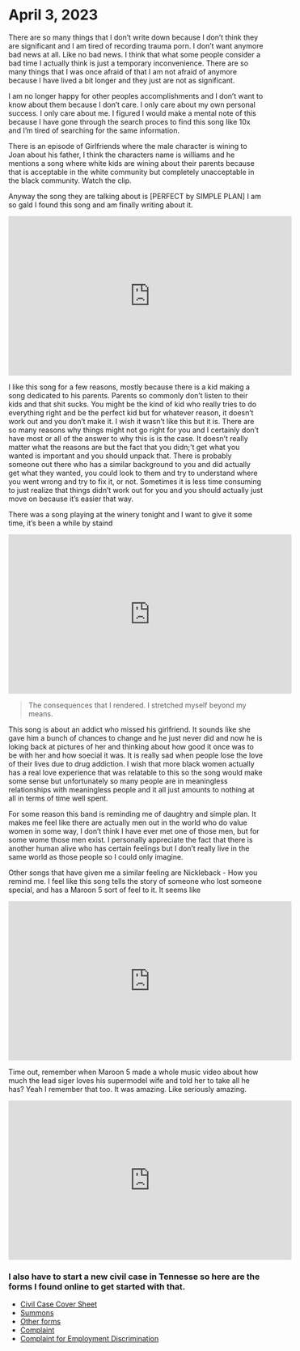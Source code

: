 # April 3, 2023
There are so many things that I don’t write down because I don’t think they are significant and I am tired of recording trauma porn. I don’t want anymore bad news at all. Like no bad news. I think that what some people consider a bad time I actually think is just a temporary inconvenience. There are so many things that I was once afraid of that I am not afraid of anymore because I have lived a bit longer and they just are not as significant. 

I am no longer happy for other peoples accomplishments and I don’t want to know about them because I don’t care. I only care about my own personal success. I only care about me. I figured I would make a mental note of this because I have gone through the search proces to find this song like 10x and I’m tired of searching for the same information. 

There is an episode of Girlfriends where the male character is wining to Joan about his father, I think the characters name is williams and he mentions a song where white kids are wining about their parents because that is acceptable in the white community but completely unacceptable in the black community. Watch the clip.

Anyway the song they are talking about is [PERFECT by SIMPLE PLAN] I am so gald I found this song and am finally writing about it.
<iframe width="560" height="315" src="https://www.youtube.com/embed/RUi54JTgL5s" title="YouTube video player" frameborder="0" allow="accelerometer; autoplay; clipboard-write; encrypted-media; gyroscope; picture-in-picture; web-share" allowfullscreen></iframe>

I like this song for a few reasons, mostly because there is a kid making a song dedicated to his parents. Parents so commonly don’t listen to their kids and that shit sucks. You might be the kind of kid who really tries to do everything right and be the perfect kid but for whatever reason, it doesn’t work out and you don’t make it. I wish it wasn’t like this but it is. There are so many reasons why things might not go right for you and I certainly don’t have most or all of the answer to why this is is the case. It doesn’t really matter what the reasons are but the fact that you didn;’t get what you wanted is important and you should unpack that. There is probably someone out there who has a similar background to you and did actually get what they wanted, you could look to them and try to understand where you went wrong and try to fix it, or not. Sometimes it is less time consuming to just realize that things didn’t work out for you and you should actually just move on because it’s easier that way. 

There was a song playing at the winery tonight and I want to give it some time, it’s been a while by staind
<iframe width="560" height="315" src="https://www.youtube.com/embed/araU0fZj6oQ" title="YouTube video player" frameborder="0" allow="accelerometer; autoplay; clipboard-write; encrypted-media; gyroscope; picture-in-picture; web-share" allowfullscreen></iframe>

> The consequences that I rendered. I stretched myself beyond my means.

This song is about an addict who missed his girlfriend. It sounds like she gave him a bunch of chances to change and he just never did and now he is loking back at pictures of her and thinking about how good it once was to be with her and how soecial it was. It is really sad when people lose the love of their lives due to drug addiction. I wish that more black women actually has a real love experience that was relatable to this so the song would make some sense but unfortunately so many people are in meaningless relationships with meaningless people and it all just amounts to nothing at all in terms of time well spent.

For some reason this band is reminding me of daughtry and simple plan. It makes me feel like there are actually men out in the world who do value women in some way, I don’t think I have ever met one of those men, but for some wome those men exist. I personally appreciate the fact that there is another human alive who has certain feelings but I don’t really live in the same world as those people so I could only imagine.

Other songs that have given me a similar feeling are Nickleback - How you remind me. I feel like this song tells the story of someone who lost someone special, and has a Maroon 5 sort of feel to it. It seems like 
<iframe width="560" height="315" src="https://www.youtube.com/embed/Aiay8I5IPB8" title="YouTube video player" frameborder="0" allow="accelerometer; autoplay; clipboard-write; encrypted-media; gyroscope; picture-in-picture; web-share" allowfullscreen></iframe>

Time out, remember when Maroon 5 made a whole music video about how much the lead siger loves his supermodel wife and told her to take all he has? Yeah I remember that too. It was amazing. Like seriously amazing. 
<iframe width="560" height="315" src="https://www.youtube.com/embed/ADmCFmYLns4" title="YouTube video player" frameborder="0" allow="accelerometer; autoplay; clipboard-write; encrypted-media; gyroscope; picture-in-picture; web-share" allowfullscreen></iframe>

### I also have to start a new civil case in Tennesse so here are the forms I found online to get started with that.

- [Civil Case Cover Sheet](https://www.tnmd.uscourts.gov/sites/tnmd/files/forms/JS_044%20-%20Civil%20Cover%20Sheet%20NEW%2004-2021.pdf)
- [Summons](https://www.tncourts.gov/sites/default/files/docs/cir_chan_civil_summons_3-11_0_0.pdf)
- [Other forms](https://www.uscourts.gov/forms/civil-pro-se-forms)
- [Complaint](https://www.uscourts.gov/sites/default/files/complaint_for_a_civil_case.pdf)
- [Complaint for Employment Discrimination](https://www.uscourts.gov/sites/default/files/complaint_for_employment_discrimination.pdf)



